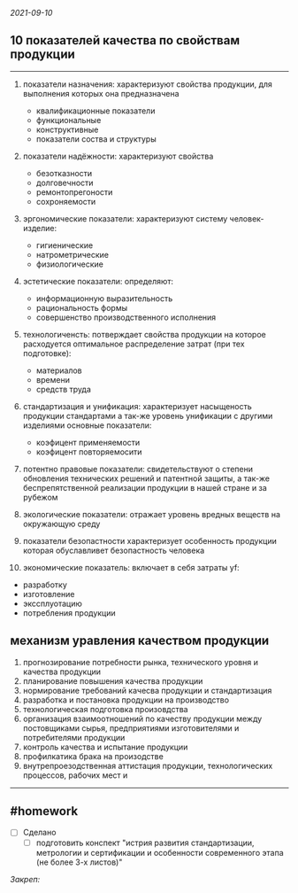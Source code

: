 *2021-09-10*

## 10 показателей качества по свойствам продукции
---

1. показатели назначения:
	характеризуют свойства продукции, для выполнения которых она предназначена
	- квалификационные показатели
	- функциональные
	- конструктивные
	- показатели соства и структуры

2. показатели надёжности:
	характеризуют свойства 
	- безотказности
	-  долговечности
	-  ремонтопрегоности
	-  сохроняемости

3. эргономические показатели:
	характеризуют систему человек-изделие:
	- гигиенические
	- натрометрические
	- физиологические

4. эстетические показатели:
	определяют:
	- информационную выразительность
	- рациональность формы
	- совершенство производственного исполнения

5. технологиченсть:
	потверждает свойства продукции на которое расходуется оптимальное распределение затрат (при тех подготовке):
	- материалов
	- времени
	- средств труда

6. стандартизация и унификация:
	характеризует насыщеность продукции стандартами а так-же уровень унификации с другими изделиями
	основные показатели:
	- коэфицент применяемости
	- коэфицент повторяемосити

7. потентно правовые показатели:
	свидетельствуют о степени обновления технических решений и патентной защиты, а так-же беспрепятственной реализации продукции в нашей стране и за рубежом
	
8. экологические показатели:
	отражает уровень вредных веществ на окружающую среду

9. показатели безопастности
	характеризует особенность продукции которая обуславливет безопастность человека

10. экономические показатель:
	включает в себя затраты yf:
 - разработку
 - изготовление
 - экссплуотацию
 - потребления продукции

## механизм уравления качеством продукции

1. прогнозирование потребности рынка, технического уровня и качества продукции
2. планирование повышения качества продукции
3. нормирование требований качесва продукции и стандартизация
4. разработка и постановка продукции на производство
5. технологическая подготовка произовдства
6. организация взаимоотношений по качеству продукции между постовщиками сырья, предприятиями изготовителями и потребителями продукции
7. контроль качества и испытание продукции
8. профилкатика брака на произодстве
9. внутрепроезодственная аттистация продукции, технологических процессов, рабочих мест и 

---

##    #homework 

- [ ]  Сделано
	- [ ]  подготовить конспект "истрия развития стандартизации, метрологии и сертификации и особенности современного этапа (не более 3-х листов)"

_Закреп:_
